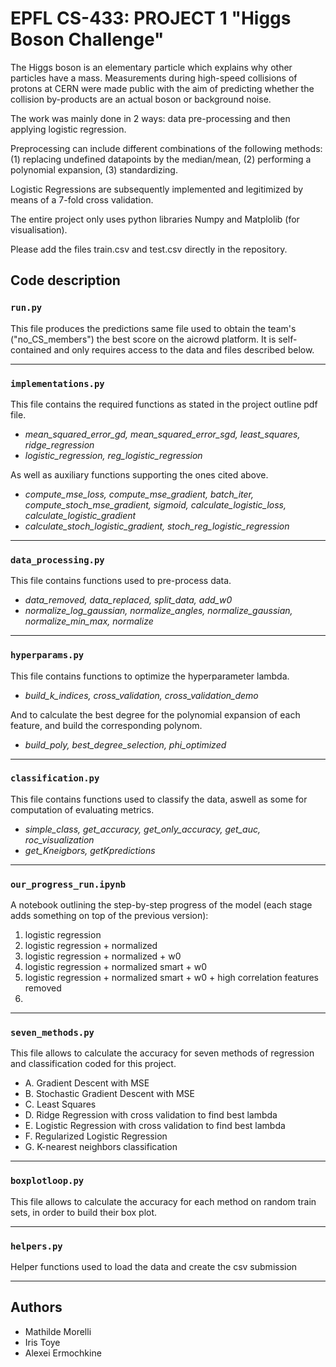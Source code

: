 # EPFL CS-433: PROJECT 1 "Higgs Boson Challenge"

The Higgs boson is an elementary particle which explains why other particles have a mass. Measurements during high-speed collisions of protons at CERN were made public with the aim of predicting whether the collision by-products are an actual boson or background noise.

The work was mainly done in 2 ways: data pre-processing and then applying logistic regression.  

Preprocessing can include different combinations of the following methods: (1) replacing undefined datapoints by the median/mean, (2) performing a polynomial expansion, (3) standardizing.

Logistic Regressions are subsequently implemented and legitimized by means of a 7-fold cross validation.

The entire project only uses python libraries Numpy and Matplolib (for visualisation). 

Please add the files train.csv and test.csv directly in the repository.

## Code description 

### `run.py`

This file produces the predictions same file used to obtain the team's ("no_CS_members") the best score on the aicrowd platform. It is self-contained and only requires access to the data and files described below.

---

### `implementations.py`

This file contains the required functions as stated in the project outline pdf file.

* *mean_squared_error_gd, mean_squared_error_sgd, least_squares, ridge_regression*
* *logistic_regression, reg_logistic_regression*

As well as auxiliary functions supporting the ones cited above.

* *compute_mse_loss, compute_mse_gradient, batch_iter, compute_stoch_mse_gradient, sigmoid, calculate_logistic_loss, calculate_logistic_gradient*
* *calculate_stoch_logistic_gradient, stoch_reg_logistic_regression*

---

### `data_processing.py`

This file contains functions used to pre-process data.

* *data_removed, data_replaced, split_data, add_w0*
* *normalize_log_gaussian, normalize_angles, normalize_gaussian, normalize_min_max, normalize*

--- 

### `hyperparams.py`

This file contains functions to optimize the hyperparameter lambda.
* *build_k_indices, cross_validation, cross_validation_demo*

And to calculate the best degree for the polynomial expansion of each feature, and build the corresponding polynom.
* *build_poly, best_degree_selection, phi_optimized*

--- 

### `classification.py`

This file contains functions used to classify the data, aswell as some for computation of evaluating metrics.
*  *simple_class, get_accuracy, get_only_accuracy, get_auc, roc_visualization*
*  *get_Kneigbors, getKpredictions*

--- 

### `our_progress_run.ipynb`

A notebook outlining the step-by-step progress of the model (each stage adds something on top of the previous version):

1. logistic regression 
2. logistic regression + normalized 
3. logistic regression + normalized + w0
4. logistic regression + normalized smart + w0
5. logistic regression + normalized smart + w0 + high correlation features removed
6. 
---
### `seven_methods.py`

This file allows to calculate the accuracy for seven methods of regression and classification coded for this project.

* A. Gradient Descent with MSE
* B. Stochastic Gradient Descent with MSE
* C. Least Squares 
* D. Ridge Regression with cross validation to find best lambda
* E. Logistic Regression with cross validation to find best lambda
* F. Regularized Logistic Regression
* G. K-nearest neighbors classification

---
### `boxplotloop.py`

This file allows to calculate the accuracy for each method on random train sets, in order to build their box plot.

---
### `helpers.py`

Helper functions used to load the data and create the csv submission

---
## Authors 

* Mathilde Morelli
* Iris Toye
* Alexei Ermochkine
